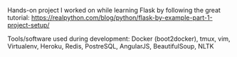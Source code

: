 Hands-on project I worked on while learning Flask by following the great tutorial: https://realpython.com/blog/python/flask-by-example-part-1-project-setup/

Tools/software used during development:
Docker (boot2docker), tmux, vim, Virtualenv, Heroku, Redis, PostreSQL, AngularJS, BeautifulSoup, NLTK
